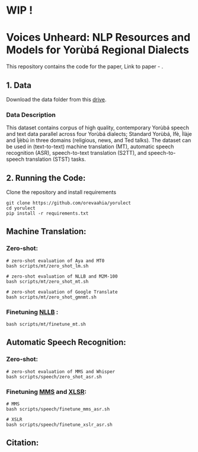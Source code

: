 # WIP !
# Voices Unheard: NLP Resources and Models for Yorùbá Regional Dialects

This repository contains the code for the paper, Link to paper - []().


## 1. Data
Download the data folder from this [drive](https://drive.google.com/file/d/1WCFqRzcmpXxtzUlRAAnGaqOV079JFccU/view?usp=sharing).


### Data Description
This dataset contains corpus of high quality, contemporary Yorùbá speech and text data parallel across four Yorùbá dialects; Standard Yorùbá, Ifè, Ìlàje and Ìjèbú in three domains (religious, news, and Ted talks). The dataset can be used in (text-to-text) machine translation (MT), automatic speech recognition (ASR), speech-to-text translation (S2TT), and speech-to-speech translation (STST) tasks.

## 2. Running the Code:

Clone the repository and install requirements

```
git clone https://github.com/orevaahia/yorulect
cd yorulect
pip install -r requirements.txt
```

## Machine Translation:

### Zero-shot:
```
# zero-shot evaluation of Aya and MT0
bash scripts/mt/zero_shot_lm.sh

# zero-shot evaluation of NLLB and M2M-100
bash scripts/mt/zero_shot_mt.sh

# zero-shot evaluation of Google Translate
bash scripts/mt/zero_shot_gmnmt.sh
```

### Finetuning [NLLB](https://huggingface.co/facebook/nllb-200-distilled-600M) :
```
bash scripts/mt/finetune_mt.sh
```

## Automatic Speech Recognition:
### Zero-shot:
```
# zero-shot evaluation of MMS and Whisper
bash scripts/speech/zero_shot_asr.sh
```
### Finetuning [MMS](https://huggingface.co/facebook/mms-1b-all) and [XLSR](https://huggingface.co/facebook/wav2vec2-xls-r-1b):
```
# MMS
bash scripts/speech/finetune_mms_asr.sh

# XSLR
bash scripts/speech/finetune_xslr_asr.sh
```

## Citation:
